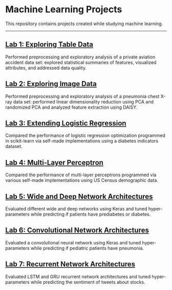 # Machine Learning Projects

This repository contains projects created while studying machine learning.

<hr/>

## [Lab 1: Exploring Table Data](https://github.com/kirkwat/machine-learning/blob/main/lab1/master.ipynb)

Performed preprocessing and exploratory analysis of a private aviation accident data set: explored statistical summaries of features, visualized attributes, and addressed data quality.

## [Lab 2: Exploring Image Data](https://github.com/kirkwat/machine-learning/blob/main/lab2/master.ipynb)

Performed preprocessing and exploratory analysis of a pneumonia chest X-ray data set: performed linear dimensionality reduction using PCA and randomized PCA and analyzed feature extraction using DAISY. 

## [Lab 3: Extending Logistic Regression](https://github.com/kirkwat/machine-learning/blob/main/lab3/master.ipynb)

Compared the performance of logistic regression optimization programmed in scikit-learn via self-made implementations using a diabetes indicators dataset.

## [Lab 4: Multi-Layer Perceptron](https://github.com/kirkwat/machine-learning/blob/main/lab4/master.ipynb)

Compared the performance of multi-layer perceptrons programmed via various self-made implementations using US Census demographic data.

## [Lab 5: Wide and Deep Network Architectures](https://github.com/kirkwat/machine-learning/blob/main/lab5/master.ipynb)

Evaluated different wide and deep networks using Keras and tuned hyper-parameters while predicting if patients have prediabetes or diabetes.

## [Lab 6: Convolutional Network Architectures](https://github.com/kirkwat/machine-learning/blob/main/lab6/master.ipynb)

Evaluated a convolutional neural network using Keras and tuned hyper-parameters while predicting if pediatric patients have pneumonia.

## [Lab 7: Recurrent Network Architectures](https://github.com/kirkwat/machine-learning/blob/main/lab7/master.ipynb)

Evaluated LSTM and GRU recurrent network architectures and tuned hyper-parameters while predicting the sentiment of tweets about stocks.
